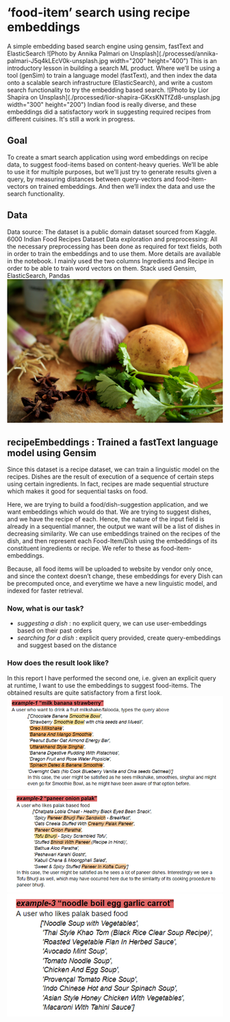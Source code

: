 # ‘food-item’ search using recipe embeddings
A simple embedding based search engine using gensim, fastText and ElasticSearch
![Photo by Annika Palmari on Unsplash](./processed/annika-palmari-J5q4kLEcV0k-unsplash.jpg width="200" height="400")
This is an introductory lesson in building a search ML product. Where we’ll be using a tool (genSim) to train a language model (fastText), and then index the data onto a scalable search infrastructure (ElasticSearch), and write a custom search functionality to try the embedding based search. 
![Photo by Lior Shapira on Unsplash](./processed/lior-shapira-GKxsKNTfZd8-unsplash.jpg width="300" height="200")
Indian food is really diverse, and these embeddings did a satisfactory work in suggesting required recipes from different cuisines. It's still a work in progress.

## Goal
To create a smart search application using word embeddings on recipe data, to suggest food-items based on content-heavy queries. We’ll be able to use it for multiple purposes, but we’ll just try to generate results given a query, by measuring distances between query-vectors and food-item-vectors on trained embeddings. And then we’ll index the data and use the search functionality.

## Data 
Data source: The dataset is a public domain dataset sourced from Kaggle. 6000 Indian Food Recipes Dataset
Data exploration and preprocessing: All the necessary preprocessing has been done as required for text fields, both in order to train the embeddings and to use them. More details are available in the notebook. I mainly used the two columns Ingredients and Recipe in order to be able to train word vectors on them. 
Stack used Gensim, ElasticSearch, Pandas 
![Photo by Syd Wachs on Unsplash](./processed/syd-wachs-epqNIYI6S7E-unsplash.jpg)
## recipeEmbeddings : Trained a fastText language model using Gensim
Since this dataset is a recipe dataset, we can train a linguistic model on the recipes. Dishes are the result of execution of a sequence of certain steps using certain ingredients. In fact, recipes are made sequential structure which makes it good for sequential tasks on food.

Here, we are trying to build a food/dish-suggestion application, and we want embeddings which would do that. We are trying to suggest dishes, and we have the recipe of each. Hence, the nature of the input field is already in a sequential manner, the output we want will be a list of dishes in decreasing similarity. We can use embeddings trained on the recipes of the dish, and then represent each Food-Item/Dish using the embeddings of its constituent ingredients or recipe. We refer to these as food-item-embeddings.

Because, all food items will be uploaded to website by vendor only once, and since the context doesn’t change, these embeddings for every Dish can be precomputed once, and everytime we have a new linguistic model, and indexed for faster retrieval. 

### Now, what is our task?
- *suggesting a dish* : no explicit query, we can use user-embeddings based on their past orders
- *searching for a dish* : explicit query provided, create query-embeddings and suggest based on the distance

### How does the result look like?
In this report I have performed the second one, i.e. given an explicit query at runtime, I want to use the embeddings to suggest food-items. The obtained results are quite satisfactory from a first look.
![sample-1](./processed/res3.PNG)
![sample-2](./processed/res1.PNG)
![sample-3](./processed/res2.PNG)
